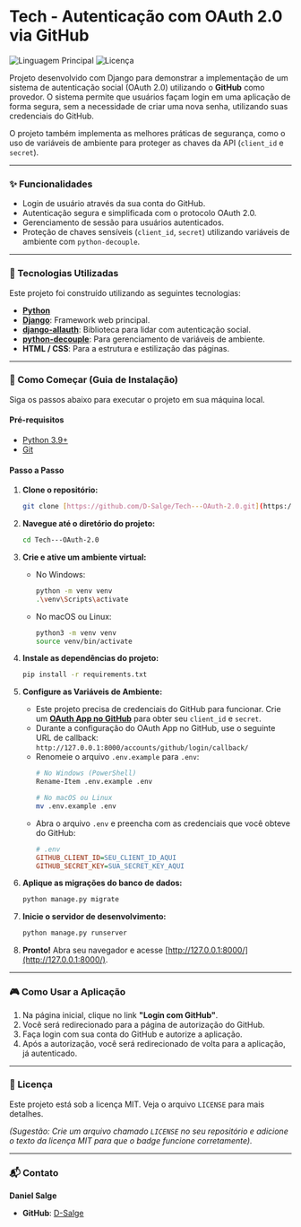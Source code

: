 # Tech - Autenticação com OAuth 2.0 via GitHub

![Linguagem Principal](https://img.shields.io/github/languages/top/D-Salge/Tech---OAuth-2.0?style=for-the-badge)
![Licença](https://img.shields.io/badge/license-MIT-green?style=for-the-badge)

Projeto desenvolvido com Django para demonstrar a implementação de um sistema de autenticação social (OAuth 2.0) utilizando o **GitHub** como provedor. O sistema permite que usuários façam login em uma aplicação de forma segura, sem a necessidade de criar uma nova senha, utilizando suas credenciais do GitHub.

O projeto também implementa as melhores práticas de segurança, como o uso de variáveis de ambiente para proteger as chaves da API (`client_id` e `secret`).

---

### ✨ Funcionalidades

* Login de usuário através da sua conta do GitHub.
* Autenticação segura e simplificada com o protocolo OAuth 2.0.
* Gerenciamento de sessão para usuários autenticados.
* Proteção de chaves sensíveis (`client_id`, `secret`) utilizando variáveis de ambiente com `python-decouple`.

---

### 🚀 Tecnologias Utilizadas

Este projeto foi construído utilizando as seguintes tecnologias:

* **[Python](https://www.python.org/)**
* **[Django](https://www.djangoproject.com/)**: Framework web principal.
* **[django-allauth](https://django-allauth.readthedocs.io/)**: Biblioteca para lidar com autenticação social.
* **[python-decouple](https://pypi.org/project/python-decouple/)**: Para gerenciamento de variáveis de ambiente.
* **HTML / CSS**: Para a estrutura e estilização das páginas.

---

### 🏁 Como Começar (Guia de Instalação)

Siga os passos abaixo para executar o projeto em sua máquina local.

#### Pré-requisitos

* [Python 3.9+](https://www.python.org/downloads/)
* [Git](https://git-scm.com/)

#### Passo a Passo

1.  **Clone o repositório:**
    ```sh
    git clone [https://github.com/D-Salge/Tech---OAuth-2.0.git](https://github.com/D-Salge/Tech---OAuth-2.0.git)
    ```

2.  **Navegue até o diretório do projeto:**
    ```sh
    cd Tech---OAuth-2.0
    ```

3.  **Crie e ative um ambiente virtual:**
    * No Windows:
        ```sh
        python -m venv venv
        .\venv\Scripts\activate
        ```
    * No macOS ou Linux:
        ```sh
        python3 -m venv venv
        source venv/bin/activate
        ```

4.  **Instale as dependências do projeto:**
    ```sh
    pip install -r requirements.txt
    ```

5.  **Configure as Variáveis de Ambiente:**
    * Este projeto precisa de credenciais do GitHub para funcionar. Crie um **[OAuth App no GitHub](https://github.com/settings/developers)** para obter seu `client_id` e `secret`.
    * Durante a configuração do OAuth App no GitHub, use o seguinte URL de callback: `http://127.0.0.1:8000/accounts/github/login/callback/`
    * Renomeie o arquivo `.env.example` para `.env`:
        ```sh
        # No Windows (PowerShell)
        Rename-Item .env.example .env

        # No macOS ou Linux
        mv .env.example .env
        ```
    * Abra o arquivo `.env` e preencha com as credenciais que você obteve do GitHub:
        ```ini
        # .env
        GITHUB_CLIENT_ID=SEU_CLIENT_ID_AQUI
        GITHUB_SECRET_KEY=SUA_SECRET_KEY_AQUI
        ```

6.  **Aplique as migrações do banco de dados:**
    ```sh
    python manage.py migrate
    ```

7.  **Inicie o servidor de desenvolvimento:**
    ```sh
    python manage.py runserver
    ```

8.  **Pronto!** Abra seu navegador e acesse [http://127.0.0.1:8000/](http://127.0.0.1:8000/).

---

### 🎮 Como Usar a Aplicação

1.  Na página inicial, clique no link **"Login com GitHub"**.
2.  Você será redirecionado para a página de autorização do GitHub.
3.  Faça login com sua conta do GitHub e autorize a aplicação.
4.  Após a autorização, você será redirecionado de volta para a aplicação, já autenticado.

---

### 📝 Licença

Este projeto está sob a licença MIT. Veja o arquivo `LICENSE` para mais detalhes.

*(Sugestão: Crie um arquivo chamado `LICENSE` no seu repositório e adicione o texto da licença MIT para que o badge funcione corretamente).*

---

### 📬 Contato

**Daniel Salge**

* **GitHub**: [D-Salge](https://github.com/D-Salge)
